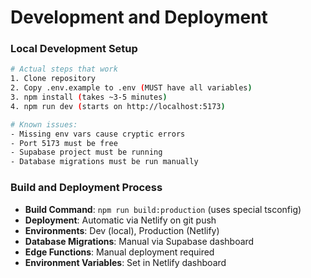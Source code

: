 # Development and Deployment

### Local Development Setup

```bash
# Actual steps that work
1. Clone repository
2. Copy .env.example to .env (MUST have all variables)
3. npm install (takes ~3-5 minutes)
4. npm run dev (starts on http://localhost:5173)

# Known issues:
- Missing env vars cause cryptic errors
- Port 5173 must be free
- Supabase project must be running
- Database migrations must be run manually
```

### Build and Deployment Process

- **Build Command**: `npm run build:production` (uses special tsconfig)
- **Deployment**: Automatic via Netlify on git push
- **Environments**: Dev (local), Production (Netlify)
- **Database Migrations**: Manual via Supabase dashboard
- **Edge Functions**: Manual deployment required
- **Environment Variables**: Set in Netlify dashboard
